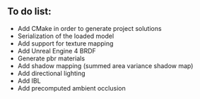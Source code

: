 ## To do list:

- Add CMake in order to generate project solutions
- Serialization of the loaded model
- Add support for texture mapping
- Add Unreal Engine 4 BRDF
- Generate pbr materials
- Add shadow mapping (summed area variance shadow map)
- Add directional lighting
- Add IBL
- Add precomputed ambient occlusion
